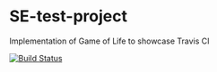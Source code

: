 # SE-test-project
Implementation of Game of Life to showcase Travis CI 


[![Build Status](https://travis-ci.org/M-gre/SE-test-project.svg?branch=main)](https://travis-ci.org/M-gre/SE-test-project)
